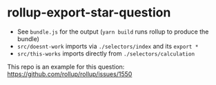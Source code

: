 # rollup-export-star-question

* See `bundle.js` for the output (`yarn build` runs rollup to produce the bundle)
* `src/doesnt-work` imports via `./selectors/index` and its `export *`
* `src/this-works` imports directly from `./selectors/calculation`

This repo is an example for this question: https://github.com/rollup/rollup/issues/1550
